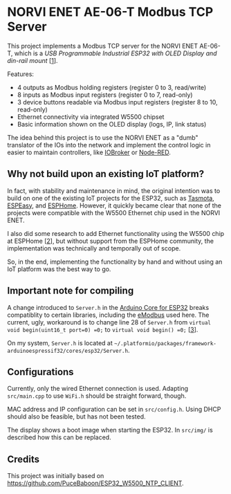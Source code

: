 # NORVI ENET AE-06-T Modbus TCP Server

This project implements a Modbus TCP server for the NORVI ENET AE-06-T, which is a *USB Programmable Industrial ESP32 with OLED Display and din-rail mount* \[[1](https://norvi.lk/product/industrial-esp32-ethernet/)\].

Features:
* 4 outputs as Modbus holding registers (register 0 to 3, read/write)
* 8 inputs as Modbus input registers (register 0 to 7, read-only)
* 3 device buttons readable via Modbus input registers (register 8 to 10, read-only)
* Ethernet connectivity via integrated W5500 chipset
* Basic information shown on the OLED display (logs, IP, link status)

The idea behind this project is to use the NORVI ENET as a "dumb" translator of the IOs into the network and implement the control logic in easier to maintain controllers, like [IOBroker](https://github.com/ioBroker/ioBroker) or [Node-RED](https://github.com/node-red/node-red).


## Why not build upon an existing IoT platform?

In fact, with stability and maintenance in mind, the original intention was to build on one of the existing IoT projects for the ESP32, such as [Tasmota](https://github.com/arendst/Tasmota), [ESPEasy](https://github.com/letscontrolit/ESPEasy), and [ESPHome](https://github.com/esphome/esphome). However, it quickly became clear that none of the projects were compatible with the W5500 Ethernet chip used in the NORVI ENET.

I also did some research to add Ethernet functionality using the W5500 chip at ESPHome \[[2](https://github.com/esphome/feature-requests/issues/1235#issuecomment-1169079495)\], but without support from the ESPHome community, the implementation was technically and temporally out of scope.

So, in the end, implementing the functionality by hand and without using an IoT platform was the best way to go.


## Important note for compiling

A change introduced to `Server.h` in the [Arduino Core for ESP32](https://github.com/espressif/arduino-esp32) breaks compatiblity to certain libraries, including the [eModbus](https://github.com/eModbus/eModbus) used here. The current, ugly, workaround is to change line 28 of `Server.h` from `virtual void begin(uint16_t port=0) =0;` to `virtual void begin() =0;` \[[3](https://github.com/arduino-libraries/Ethernet/issues/88#issuecomment-455498941)\].

On my system, `Server.h` is located at `~/.platformio/packages/framework-arduinoespressif32/cores/esp32/Server.h`.
 

## Configurations

Currently, only the wired Ethernet connection is used. Adapting `src/main.cpp` to use `WiFi.h` should be straight forward, though.

MAC address and IP configuration can be set in `src/config.h`. Using DHCP should also be feasible, but has not been tested.

The display shows a boot image when starting the ESP32. In `src/img/` is described how this can be replaced.


## Credits

This project was initially based on https://github.com/PuceBaboon/ESP32_W5500_NTP_CLIENT.


